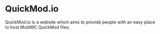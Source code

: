 QuickMod.io
===========

QuickMod.io is a website which aims to provide people with an easy place to host MultiMC QuickMod files.


